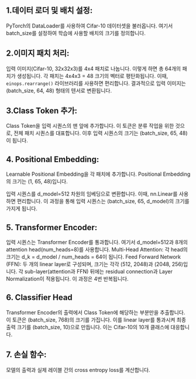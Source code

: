 ## 1.데이터 로더 및 배치 설정:

PyTorch의 DataLoader를 사용하여 Cifar-10 데이터셋을 불러옵니다. 여기서 batch_size를 설정하여 학습에 사용할 배치의 크기를 정의합니다.

## 2.이미지 패치 처리:

입력 이미지(Cifar-10, 32x32x3)를 4x4 패치로 나눕니다. 이렇게 하면 총 64개의 패치가 생성됩니다.
각 패치는 4x4x3 = 48 크기의 벡터로 평탄화됩니다. 이때, `einops.rearrange()` 라이브러리를 사용하면 편리합니다. 결과적으로 입력 이미지는 (batch_size, 64, 48) 형태의 텐서로 변환됩니다.

## 3.Class Token 추가:

Class Token을 입력 시퀀스의 맨 앞에 추가합니다. 이 토큰은 분류 작업을 위한 것으로, 전체 패치 시퀀스를 대표합니다.
이후 입력 시퀀스의 크기는 (batch_size, 65, 48)이 됩니다.

## 4. Positional Embedding:

Learnable Positional Embedding을 각 패치에 추가합니다. Positional Embedding의 크기는 (1, 65, 48)입니다.

입력 시퀀스를 d_model=512 차원의 임베딩으로 변환합니다. 이때, nn.Linear를 사용하면 편리합니다. 이 과정을 통해 입력 시퀀스는 (batch_size, 65, d_model)의 크기를 가지게 됩니다.

## 5. Transformer Encoder:

입력 시퀀스는 Transformer Encoder를 통과합니다. 여기서 d_model=512과 8개의 attention head(num_heads=8)를 사용합니다.
Multi-Head Attention: 각 head의 크기는 d_k = d_model / num_heads = 64이 됩니다.
Feed Forward Network (FFN): 두 개의 linear layer로 구성되며, 크기는 각각 (512, 2048)과 (2048, 256)입니다.
각 sub-layer(attention과 FFN) 뒤에는 residual connection과 Layer Normalization이 적용됩니다.
이 과정은 4번 반복됩니다.

## 6. Classifier Head

Transformer Encoder의 출력에서 Class Token에 해당하는 부분만을 추출합니다. 이 토큰은 (batch_size, 768)의 크기를 가집니다.
이를 linear layer를 통과시켜 최종 출력 크기를 (batch_size, 10)으로 만듭니다. 이는 Cifar-10의 10개 클래스에 대응합니다.

## 7. 손실 함수:

모델의 출력과 실제 레이블 간의 cross entropy loss를 계산합니다.
